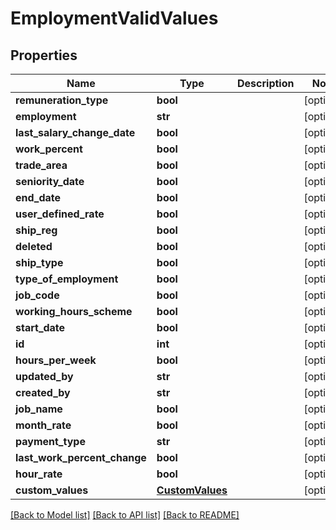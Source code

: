 # EmploymentValidValues

## Properties
Name | Type | Description | Notes
------------ | ------------- | ------------- | -------------
**remuneration_type** | **bool** |  | [optional] 
**employment** | **str** |  | [optional] 
**last_salary_change_date** | **bool** |  | [optional] 
**work_percent** | **bool** |  | [optional] 
**trade_area** | **bool** |  | [optional] 
**seniority_date** | **bool** |  | [optional] 
**end_date** | **bool** |  | [optional] 
**user_defined_rate** | **bool** |  | [optional] 
**ship_reg** | **bool** |  | [optional] 
**deleted** | **bool** |  | [optional] 
**ship_type** | **bool** |  | [optional] 
**type_of_employment** | **bool** |  | [optional] 
**job_code** | **bool** |  | [optional] 
**working_hours_scheme** | **bool** |  | [optional] 
**start_date** | **bool** |  | [optional] 
**id** | **int** |  | [optional] 
**hours_per_week** | **bool** |  | [optional] 
**updated_by** | **str** |  | [optional] 
**created_by** | **str** |  | [optional] 
**job_name** | **bool** |  | [optional] 
**month_rate** | **bool** |  | [optional] 
**payment_type** | **str** |  | [optional] 
**last_work_percent_change** | **bool** |  | [optional] 
**hour_rate** | **bool** |  | [optional] 
**custom_values** | [**CustomValues**](CustomValues.md) |  | [optional] 

[[Back to Model list]](../README.md#documentation-for-models) [[Back to API list]](../README.md#documentation-for-api-endpoints) [[Back to README]](../README.md)

